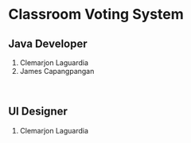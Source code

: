 
<br>
<h1>Classroom Voting System</h1>

<h2>Java Developer</h2>
<ol><li>Clemarjon Laguardia</li> 
  <li>James Capangpangan</li></ol>
<br>
<h2>UI Designer</h2>
<ol><li>Clemarjon Laguardia</li></ol>
